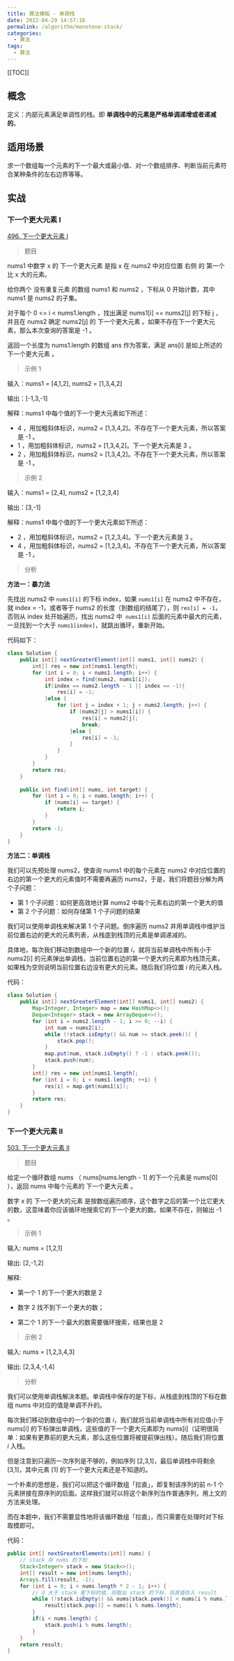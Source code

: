 ```yaml
---
title: 算法模板 - 单调栈
date: 2022-04-29 14:57:16
permalink: /algorithm/monotone-stack/
categories:
  - 算法
tags: 
  - 算法
---
```


[[TOC]]





## 概念

定义：内部元素满足单调性的栈。即 **单调栈中的元素是严格单调递增或者递减的**。

## 适用场景

求一个数组每一个元素的下一个最大或最小值、对一个数组排序、判断当前元素符合某种条件的左右边界等等。

## 实战

### 下一个更大元素 I

[496. 下一个更大元素 I](https://leetcode-cn.com/problems/next-greater-element-i/)

> 题目

nums1 中数字 x 的 下一个更大元素 是指 x 在 nums2 中对应位置 右侧 的 第一个 比 x 大的元素。

给你两个 没有重复元素 的数组 nums1 和 nums2 ，下标从 0 开始计数，其中nums1 是 nums2 的子集。

对于每个 0 <= i < nums1.length ，找出满足 nums1[i] == nums2[j] 的下标 j ，并且在 nums2 确定 nums2[j] 的 下一个更大元素 。如果不存在下一个更大元素，那么本次查询的答案是 -1 。

返回一个长度为 nums1.length 的数组 ans 作为答案，满足 ans[i] 是如上所述的 下一个更大元素 。

> 示例 1
>

输入：nums1 = [4,1,2], nums2 = [1,3,4,2]

输出：[-1,3,-1]

解释：nums1 中每个值的下一个更大元素如下所述：

- 4 ，用加粗斜体标识，nums2 = [1,3,4,2]。不存在下一个更大元素，所以答案是 -1 。
- 1 ，用加粗斜体标识，nums2 = [1,3,4,2]。下一个更大元素是 3 。
- 2 ，用加粗斜体标识，nums2 = [1,3,4,2]。不存在下一个更大元素，所以答案是 -1 。

> 示例 2

输入：nums1 = [2,4], nums2 = [1,2,3,4]

输出：[3,-1]

解释：nums1 中每个值的下一个更大元素如下所述：

- 2 ，用加粗斜体标识，nums2 = [1,2,3,4]。下一个更大元素是 3 。
- 4 ，用加粗斜体标识，nums2 = [1,2,3,4]。不存在下一个更大元素，所以答案是 -1 。

> 分析

**方法一：暴力法**

先找出 nums2 中 `nums1[i]` 的下标 index，如果 `nums1[i]` 在 nums2 中不存在，就 index = -1，或者等于 nums2 的长度（到数组的结尾了），则 `res[i] = -1`，否则从 index 处开始遍历，找出 nums2 中` nums1[i]` 后面的元素中最大的元素，一旦找到一个大于 `nums1[index]`，就跳出循环，重新开始。

代码如下：
``` java
class Solution {
    public int[] nextGreaterElement(int[] nums1, int[] nums2) {
        int[] res = new int[nums1.length];
        for (int i = 0; i < nums1.length; i++) {
            int index = find(nums2, nums1[i]);
            if(index == nums2.length - 1 || index == -1){
                res[i] = -1;
            }else {
                for (int j = index + 1; j < nums2.length; j++) {
                    if (nums2[j] > nums1[i]) {
                        res[i] = nums2[j];
                        break;
                    }else {
                        res[i] = -1;
                    }
                }
            }
        }
        return res;
    }
    
    public int find(int[] nums, int target) {
        for (int i = 0; i < nums.length; i++) {
            if (nums[i] == target) {
                return i;
            }
        }
        return -1;
    }
}
```

**方法二：单调栈**

我们可以先预处理 nums2，使查询 nums1 中的每个元素在 nums2 中对应位置的右边的第一个更大的元素值时不需要再遍历 nums2，于是，我们将题目分解为两个子问题：

- 第 1 个子问题：如何更高效地计算 nums2 中每个元素右边的第一个更大的值
- 第 2 个子问题：如何存储第 1 个子问题的结果

我们可以使用单调栈来解决第 1 个子问题。倒序遍历 nums2 并用单调栈中维护当前位置右边的更大的元素列表，从栈底到栈顶的元素是单调递减的。

具体地，每次我们移动到数组中一个新的位置 *i*，就将当前单调栈中所有小于 nums2[i] 的元素弹出单调栈，当前位置右边的第一个更大的元素即为栈顶元素，如果栈为空则说明当前位置右边没有更大的元素。随后我们将位置 *i* 的元素入栈。

代码：

``` java
class Solution {
    public int[] nextGreaterElement(int[] nums1, int[] nums2) {
        Map<Integer, Integer> map = new HashMap<>();
        Deque<Integer> stack = new ArrayDeque<>();
        for (int i = nums2.length - 1; i >= 0; --i) {
            int num = nums2[i];
            while (!stack.isEmpty() && num >= stack.peek()) {
                stack.pop();
            }
            map.put(num, stack.isEmpty() ? -1 : stack.peek());
            stack.push(num);
        }
        int[] res = new int[nums1.length];
        for (int i = 0; i < nums1.length; ++i) {
            res[i] = map.get(nums1[i]);
        }
        return res;
    }
}
```

### 下一个更大元素 II

[503. 下一个更大元素 II](https://leetcode-cn.com/problems/next-greater-element-ii/)

> 题目

给定一个循环数组 nums （ nums[nums.length - 1] 的下一个元素是 nums[0] ），返回 nums 中每个元素的 下一个更大元素 。

数字 x 的 下一个更大的元素 是按数组遍历顺序，这个数字之后的第一个比它更大的数，这意味着你应该循环地搜索它的下一个更大的数。如果不存在，则输出 -1 。

> 示例 1
>

输入: nums = [1,2,1]

输出: [2,-1,2]

解释: 

- 第一个 1 的下一个更大的数是 2
- 数字 2 找不到下一个更大的数；

- 第二个 1 的下一个最大的数需要循环搜索，结果也是 2

> 示例 2

输入: nums = [1,2,3,4,3]

输出: [2,3,4,-1,4]

> 分析

我们可以使用单调栈解决本题。单调栈中保存的是下标，从栈底到栈顶的下标在数组 nums 中对应的值是单调不升的。

每次我们移动到数组中的一个新的位置 *i*，我们就将当前单调栈中所有对应值小于 nums[i] 的下标弹出单调栈，这些值的下一个更大元素即为 nums[i]（证明很简单：如果有更靠前的更大元素，那么这些位置将被提前弹出栈）。随后我们将位置 *i* 入栈。

但是注意到只遍历一次序列是不够的，例如序列 [2,3,1]，最后单调栈中将剩余 [3,1]，其中元素 [1] 的下一个更大元素还是不知道的。

一个朴素的思想是，我们可以把这个循环数组「拉直」，即复制该序列的前 n-1 个元素拼接在原序列的后面。这样我们就可以将这个新序列当作普通序列，用上文的方法来处理。

而在本题中，我们不需要显性地将该循环数组「拉直」，而只需要在处理时对下标取模即可。

代码：

```java
public int[] nextGreaterElements(int[] nums) {
    // stack 存 nums 的下标
    Stack<Integer> stack = new Stack<>();
    int[] result = new int[nums.length];
    Arrays.fill(result, -1);
    for (int i = 0; i < nums.length * 2 - 1; i++) {
        // d 大于 stack 里下标的值，则取出 stack 的下标，将其值存入 result
        while (!stack.isEmpty() && nums[stack.peek()] < nums[i % nums.length]) {
            result[stack.pop()] = nums[i % nums.length];
        }
        if(i < nums.length) {
            stack.push(i % nums.length);
        }
    }
    return result;
}
```

